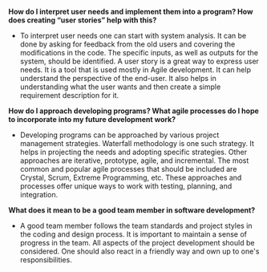 **How do I interpret user needs and implement them into a program? How does creating “user stories” help with this?**
- To interpret user needs one can start with system analysis. It can be done by asking for feedback from the old users and covering the modifications in the code. The specific inputs, as well as outputs for the system, should be identified. A user story is a great way to express user needs. It is a tool that is used mostly in Agile development. It can help understand the perspective of the end-user. It also helps in understanding what the user wants and then create a simple requirement description for it.

**How do I approach developing programs? What agile processes do I hope to incorporate into my future development work?**
- Developing programs can be approached by various project management strategies. Waterfall methodology is one such strategy. It helps in projecting the needs and adopting specific strategies. Other approaches are iterative, prototype, agile, and incremental. The most common and popular agile processes that should be included are Crystal, Scrum, Extreme Programming, etc. These approaches and processes offer unique ways to work with testing, planning, and integration.

**What does it mean to be a good team member in software development?**
- A good team member follows the team standards and project styles in the coding and design process. It is important to maintain a sense of progress in the team. All aspects of the project development should be considered. One should also react in a friendly way and own up to one's responsibilities.
